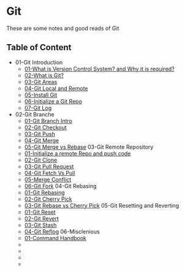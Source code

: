 # Git

These are some notes and good reads of Git
## Table of Content
* 01-Git Introduction
    * [01-What is Version Control System? and Why it is required? ](https://www.geeksforgeeks.org/version-control-systems/)
    * [02-What is Git?](https://www.atlassian.com/git/tutorials/what-is-git)
    * [03-Git Areas](https://medium.com/@lucasmaurer/git-gud-the-working-tree-staging-area-and-local-repo-a1f0f4822018)
    * [04-Git Local and Remote](https://medium.com/swlh/git-local-repo-and-github-remote-repo-eae1c948fbf5)
    * [05-Install Git](https://github.com/git-guides/install-git)
    * [06-Initialize a Git Repo](https://www.atlassian.com/git/tutorials/setting-up-a-repository#:~:text=To%20create%20a%20new%20repo,create%20a%20new%20main%20branch.)
    * [07-Git Log](https://www.atlassian.com/git/tutorials/git-log)
* 02-Git Branche
    * [01-Git Branch Intro](https://www.atlassian.com/git/tutorials/using-branches#:~:text=In%20Git%2C%20branches%20are%20a,branch%20to%20encapsulate%20your%20changes.)
    * [02-Git Checkout](https://www.atlassian.com/git/tutorials/using-branches/git-checkout)
    * [03-Git Push](https://www.freecodecamp.org/news/git-push-local-branch-to-remote-how-to-publish-a-new-branch-in-git/)
    * [04-Git Merge](https://www.atlassian.com/git/tutorials/using-branches/git-merge)
    * [05-Git Merge vs Rebase](https://www.atlassian.com/git/tutorials/merging-vs-rebasing)
03-Git Remote Repository
    * [01-Initialize a remote Repo and push code](https://medium.com/tech-learn-share/initialize-git-add-remote-origin-and-to-set-default-upstream-47e5d6dd955)
    * [02-Git Clone](https://www.atlassian.com/git/tutorials/setting-up-a-repository/git-clone#:~:text=Usage,copies%20an%20existing%20Git%20repository.)
    * [03-Git Pull Request](https://www.atlassian.com/git/tutorials/making-a-pull-request)
    * [04-Git Fetch Vs Pull](https://www.gitkraken.com/learn/git/problems/git-pull-vs-fetch#:~:text=When%20comparing%20Git%20pull%20vs,better%20bang%20for%20your%20buck.)
    * [05-Merge Conflict](https://www.atlassian.com/git/tutorials/using-branches/merge-conflicts)
    * [06-Git Fork](https://www.atlassian.com/git/tutorials/comparing-workflows/forking-workflow)
04-Git Rebasing
    * [01-Git Rebasing](https://www.atlassian.com/git/tutorials/rewriting-history/git-rebase)
    * [02-Git Cherry Pick](https://www.atlassian.com/git/tutorials/cherry-pick#:~:text=git%20cherry%2Dpick%20is%20a,be%20useful%20for%20undoing%20changes.)
    * [03-Git Rebase vs Cherry Pick](https://www.educative.io/answers/what-are-git-rebase-and-cherry-pick)
05-Git Resetting and Reverting
    * [01-Git Reset](https://www.atlassian.com/git/tutorials/undoing-changes/git-reset)
    * [02-Git Revert](https://www.atlassian.com/git/tutorials/undoing-changes/git-revert#:~:text=The%20git%20revert%20command%20is%20a%20forward%2Dmoving%20undo%20operation,in%20regards%20to%20losing%20work.)
    * [03-Git Stash](https://www.atlassian.com/git/tutorials/saving-changes/git-stash)
    * [04-Git Reflog](https://www.atlassian.com/git/tutorials/rewriting-history/git-reflog)
06-Misclenious
    * [01-Command Handbook](/COMMANDS.md)
    * []()
    * []()
    * []()
    * []()
